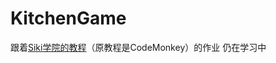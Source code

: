 # KitchenGame
 跟着[Siki学院的教程](https://www.bilibili.com/video/BV1Ui4y1q7SS)（原教程是CodeMonkey）的作业
 仍在学习中
